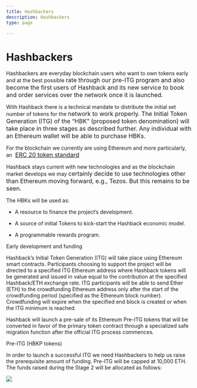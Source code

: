 ```yaml
---
title: Hashbackers
description: Hashbackers
type: page

---
```

# Hashbackers

Hashbackers are everyday blockchain users who want to own tokens early and at the best possible <span style="font-size: 1rem;">rate through our pre-ITG program and also become the first users of Hashback and its new service&nbsp;</span><span style="font-size: 1rem;">to book and order services over the network once it is launched.</span>

With Hashback there is a technical mandate to distribute the initial set number of tokens for the <span style="font-size: 1rem;">network to work properly. The Initial Token Generation (ITG) of the “HBK” (proposed token&nbsp;</span><span style="font-size: 1rem;">denomination) will take place in three stages as described further. Any individual with an Ethereum&nbsp;</span><span style="font-size: 1rem;">wallet will be able to purchase HBKs.</span>

For the blockchain we currently are using Ethereum and more particularly, an <span style="font-size: 1rem;">&nbsp;</span><a href="https://theethereum.wiki/w/index.php/ERC20_Token_Standard" style="font-size: 1rem; background-color: rgb(255, 255, 255);">ERC 20 token standard</a>

Hashback stays current with new technologies and as the blockchain market develops we may <span style="font-size: 1rem;">certainly decide to use technologies other than Ethereum moving forward, e.g., Tezos. But this&nbsp;</span><span style="font-size: 1rem;">remains to be seen.</span>

The HBKs will be used as:

* A resource to finance the project’s development.

* A source of initial Tokens to kick-start the Hashback economic model.

* A programmable rewards program.

Early development and funding

Hashback’s Initial Token Generation (ITG) will take place using Ethereum smart contracts. Participants choosing to support the project will be directed to a specified ITG Ethereum address where Hashback tokens will be generated and issued in value equal to the contribution at the specified Hashback/ETH exchange rate. ITG participants will be able to send Ether (ETH) to the crowdfunding Ethereum address only after the start of the crowdfunding period (specified as the Ethereum block number). Crowdfunding will expire when the specified end block is created or when the ITG minimum is reached.

Hashback will launch a pre-sale of its Ethereum Pre-ITG tokens that will be converted in favor of the primary token contract through a specialized safe migration function after the official ITG process commences.

Pre-ITG (HBKP tokens)

In order to launch a successful ITG we need Hashbackers to help us raise the prerequisite amount of funding. Pre-ITG will be capped at 10,000 ETH. The funds raised during the Stage 2 will be allocated as follows:

![](/uploads/2017/09/15/stage-2.png)

